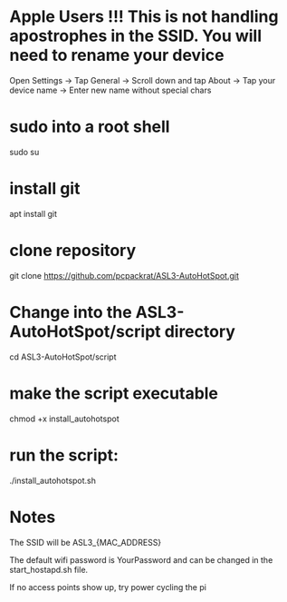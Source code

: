 # Apple Users !!!  This is not handling apostrophes in the SSID. You will need to rename your device 

Open Settings -> Tap General -> Scroll down and tap About -> Tap your device name -> Enter new name without special chars

# sudo into a root shell
sudo su
# install git
apt install git
# clone repository
git clone https://github.com/pcpackrat/ASL3-AutoHotSpot.git
# Change into the ASL3-AutoHotSpot/script directory
cd ASL3-AutoHotSpot/script
# make the script executable
chmod +x install_autohotspot
# run the script:
./install_autohotspot.sh
# Notes
The SSID will be ASL3_{MAC_ADDRESS}

The default wifi password is YourPassword and can be changed in the start_hostapd.sh file.

If no access points show up, try power cycling the pi
